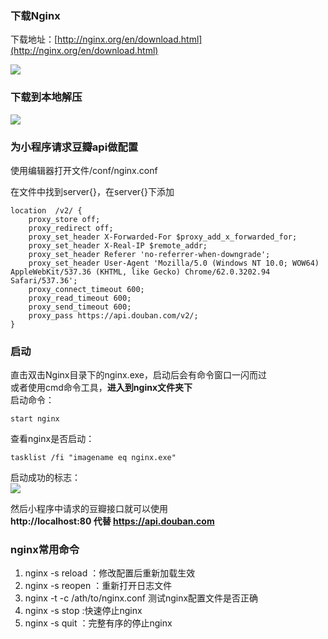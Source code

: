 ### 下载Nginx
下载地址：[http://nginx.org/en/download.html](http://nginx.org/en/download.html)

![](https://i.imgur.com/fOnkIIk.png)

### 下载到本地解压
![](https://i.imgur.com/IwpbaXd.png)

### 为小程序请求豆瓣api做配置
使用编辑器打开文件/conf/nginx.conf<br>

在文件中找到server{}，在server{}下添加<br>

	location  /v2/ {
        proxy_store off;
        proxy_redirect off;
        proxy_set_header X-Forwarded-For $proxy_add_x_forwarded_for;
        proxy_set_header X-Real-IP $remote_addr;
        proxy_set_header Referer 'no-referrer-when-downgrade';
        proxy_set_header User-Agent 'Mozilla/5.0 (Windows NT 10.0; WOW64) AppleWebKit/537.36 (KHTML, like Gecko) Chrome/62.0.3202.94 Safari/537.36';
        proxy_connect_timeout 600;
        proxy_read_timeout 600;
        proxy_send_timeout 600;
        proxy_pass https://api.douban.com/v2/;
    }

### 启动
直击双击Nginx目录下的nginx.exe，启动后会有命令窗口一闪而过<br>
或者使用cmd命令工具，**进入到nginx文件夹下**<br>
启动命令：<br>

	start nginx

查看nginx是否启动：
	
	tasklist /fi "imagename eq nginx.exe"

启动成功的标志：<br>
![](https://i.imgur.com/jVd0FXI.png)

然后小程序中请求的豆瓣接口就可以使用<br>
**http://localhost:80 代替 https://api.douban.com**

### nginx常用命令

1. nginx -s reload  ：修改配置后重新加载生效	
2. nginx -s reopen  ：重新打开日志文件
3. nginx -t -c /ath/to/nginx.conf 测试nginx配置文件是否正确
4. nginx -s stop  :快速停止nginx
5. nginx -s quit  ：完整有序的停止nginx
